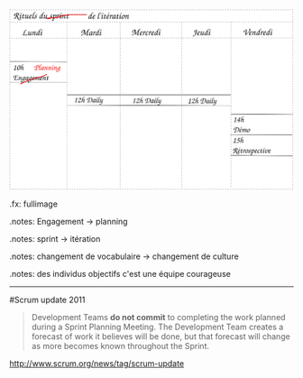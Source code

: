 #

![Rituels du projet](images/emploi-du-temps-iteration.svg)  

.fx: fullimage

.notes: Engagement -> planning

.notes: sprint -> itération

.notes: changement de vocabulaire -> changement de culture

.notes: des individus objectifs c'est une équipe courageuse

---

#Scrum update 2011


> Development Teams **do not commit** to completing the work planned during 
> a Sprint Planning Meeting.  The Development Team creates a forecast of 
> work it believes will be done, but that forecast will change as more 
> becomes known throughout the Sprint.

http://www.scrum.org/news/tag/scrum-update


